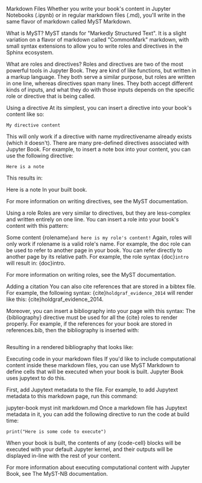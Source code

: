 Markdown Files
Whether you write your book's content in Jupyter Notebooks (.ipynb) or in regular markdown files (.md), you'll write in the same flavor of markdown called MyST Markdown.

What is MyST?
MyST stands for "Markedly Structured Text". It is a slight variation on a flavor of markdown called "CommonMark" markdown, with small syntax extensions to allow you to write roles and directives in the Sphinx ecosystem.

What are roles and directives?
Roles and directives are two of the most powerful tools in Jupyter Book. They are kind of like functions, but written in a markup language. They both serve a similar purpose, but roles are written in one line, whereas directives span many lines. They both accept different kinds of inputs, and what they do with those inputs depends on the specific role or directive that is being called.

Using a directive
At its simplest, you can insert a directive into your book's content like so:

```{mydirectivename}
My directive content
```
This will only work if a directive with name mydirectivename already exists (which it doesn't). There are many pre-defined directives associated with Jupyter Book. For example, to insert a note box into your content, you can use the following directive:

```{note}
Here is a note
```
This results in:

Here is a note
In your built book.

For more information on writing directives, see the MyST documentation.

Using a role
Roles are very similar to directives, but they are less-complex and written entirely on one line. You can insert a role into your book's content with this pattern:

Some content {rolename}`and here is my role's content!`
Again, roles will only work if rolename is a valid role's name. For example, the doc role can be used to refer to another page in your book. You can refer directly to another page by its relative path. For example, the role syntax {doc}`intro` will result in: {doc}intro.

For more information on writing roles, see the MyST documentation.

Adding a citation
You can also cite references that are stored in a bibtex file. For example, the following syntax: {cite}`holdgraf_evidence_2014` will render like this: {cite}holdgraf_evidence_2014.

Moreover, you can insert a bibliography into your page with this syntax: The {bibliography} directive must be used for all the {cite} roles to render properly. For example, if the references for your book are stored in references.bib, then the bibliography is inserted with:

```{bibliography}
```
Resulting in a rendered bibliography that looks like:

Executing code in your markdown files
If you'd like to include computational content inside these markdown files, you can use MyST Markdown to define cells that will be executed when your book is built. Jupyter Book uses jupytext to do this.

First, add Jupytext metadata to the file. For example, to add Jupytext metadata to this markdown page, run this command:

jupyter-book myst init markdown.md
Once a markdown file has Jupytext metadata in it, you can add the following directive to run the code at build time:

```{code-cell}
print("Here is some code to execute")
```
When your book is built, the contents of any {code-cell} blocks will be executed with your default Jupyter kernel, and their outputs will be displayed in-line with the rest of your content.

For more information about executing computational content with Jupyter Book, see The MyST-NB documentation.
